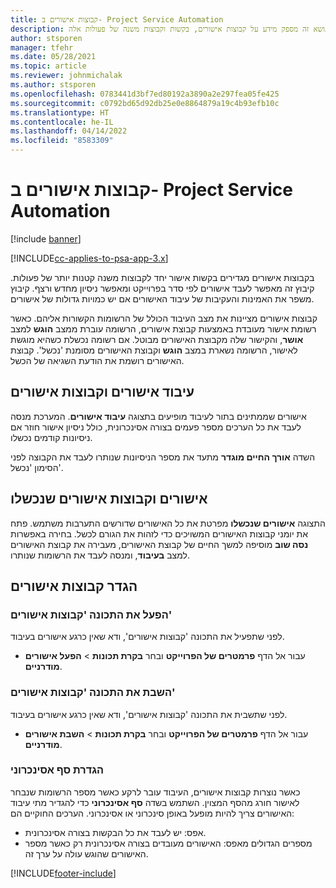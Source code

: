 ```yaml
---
title: קבוצות אישורים ב- Project Service Automation
description: נושא זה מספק מידע על קבוצות אישורים, בקשות וקבוצות משנה של פעולות אלה.
author: stsporen
manager: tfehr
ms.date: 05/28/2021
ms.topic: article
ms.reviewer: johnmichalak
ms.author: stsporen
ms.openlocfilehash: 0783441d3bf7ed80192a3890a2e297fea05fe425
ms.sourcegitcommit: c0792bd65d92db25e0e8864879a19c4b93efb10c
ms.translationtype: HT
ms.contentlocale: he-IL
ms.lasthandoff: 04/14/2022
ms.locfileid: "8583309"
---
```

# <a name="approval-sets-in-project-service-automation"></a>קבוצות אישורים ב- Project Service Automation

[!include [banner](../includes/psa-now-project-operations.md)]

[!INCLUDE[cc-applies-to-psa-app-3.x](../includes/cc-applies-to-psa-app-3x.md)]

בקבוצות אישורים מגדירים בקשות אישור יחד לקבוצות משנה קטנות יותר של פעולות. קיבוץ זה מאפשר לעבד אישורים לפי סדר בפרוייקט ומאפשר ניסיון מחדש ורצף. קיבוץ משפר את האמינות והעקיבות של עיבוד האישורים אם יש כמויות גדולות של אישורים.

קבוצות אישורים מציינות את מצב העיבוד הכולל של הרשומות הקשורות אליהם. כאשר רשומת אישור מעובדת באמצעות קבוצת אישורים, הרשומה עוברת ממצב **הוגש** למצב **אושר**, והקישור שלה מקבוצת האישורים מבוטל. אם רשומה נכשלת כשהיא מוגשת לאישור, הרשומה נשארת במצב **הוגש** וקבוצת האישורים מסומנת 'נכשל'. קבוצת האישורים רושמת את הודעת השגיאה של הכשל.

## <a name="processing-approvals-and-approval-sets"></a>עיבוד אישורים וקבוצות אישורים
אישורים שממתינים בתור לעיבוד מופיעים בתצוגה **עיבוד אישורים**. המערכת מנסה לעבד את כל הערכים מספר פעמים בצורה אסינכרונית, כולל ניסיון אישור חוזר אם ניסיונות קודמים נכשלו.

השדה **אורך החיים מוגדר** מתעד את מספר הניסיונות שנותרו לעבד את הקבוצה לפני הסימון 'נכשל'.

## <a name="failed-approvals-and-approval-sets"></a>אישורים וקבוצות אישורים שנכשלו
התצוגה **אישורים שנכשלו** מפרטת את כל האישורים שדורשים התערבות משתמש. פתח את יומני קבוצות האישורים המשויכים כדי לזהות את הגורם לכשל.
בחירה באפשרות **נסה שוב** מוסיפה למשך החיים של קבוצת האישורים, מעבירה את קבוצת האישורים למצב **בעיבוד**, ומנסה לעבד את הרשומות שנותרו.

## <a name="configure-approval-sets"></a>הגדר קבוצות אישורים

###  <a name="enable-the-approval-sets-feature"></a>הפעל את התכונה 'קבוצות אישורים'
לפני שתפעיל את התכונה 'קבוצות אישורים', ודא שאין כרגע אישורים בעיבוד.

- עבור אל הדף **פרמטרים של הפרוייקט** ובחר **בקרת תכונות** > **הפעל אישורים מודרניים**.

### <a name="turn-off-the-approval-sets-feature"></a>השבת את התכונה 'קבוצות אישורים'
לפני שתשבית את התכונה 'קבוצות אישורים', ודא שאין כרגע אישורים בעיבוד.

- עבור אל הדף **פרמטרים של הפרוייקט** ובחר **בקרת תכונות** > **השבת אישורים מודרניים**.

### <a name="configuring-the-asynchronous-threshold"></a>הגדרת סף אסינכרוני 
כאשר נוצרות קבוצות אישורים, העיבוד עובר לרקע כאשר מספר הרשומות שנבחר לאישור חורג מהסף המצוין. השתמש בשדה **סף אסינכרוני** כדי להגדיר מתי עיבוד האישורים צריך להיות מופעל באופן סינכרוני או אסינכרוני.
הערכים החוקיים הם:

  - אפס: יש לעבד את כל הבקשות בצורה אסינכרונית. 
  - מספרים הגדולים מאפס: האישורים מעובדים בצורה אסינכרונית רק כאשר מספר האישורים שהוגש עולה על ערך זה.

[!INCLUDE[footer-include](../includes/footer-banner.md)]
